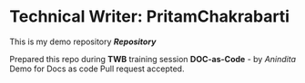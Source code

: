 # Technical Writer: PritamChakrabarti
This is my demo repository _**Repository**_

Prepared this repo during **TWB** training session **DOC-as-Code** - by _Anindita_
Demo for Docs as code
Pull request accepted.
